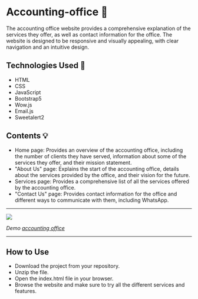 # Accounting-office 🏢

The accounting office website provides a comprehensive explanation of the services they offer, as well as contact information for the office. The website is designed to be responsive and visually appealing, with clear navigation and an intuitive design.


## Technologies Used 🚀

<ul>
  <li>HTML </li>
  <li>CSS </li>
  <li>JavaScript </li>
  <li>Bootstrap5 </li>
  <li>Wow.js </li>
  <li>Email.js </li>
  <li>Sweetalert2 </li>
</ul>



## Contents 💡

<ul>
  <li>Home page: Provides an overview of the accounting office, including the number of clients they have served, information about some of the services they offer, and their mission statement. </li>
  <li>"About Us" page: Explains the start of the accounting office, details about the services provided by the office, and their vision for the future. </li>
  <li>Services page: Provides a comprehensive list of all the services offered by the accounting office. </li>
  <li>"Contact Us" page: Provides contact information for the office and different ways to communicate with them, including WhatsApp. </li>
</ul>

<hr>


<img src="https://i.ibb.co/8Y1yYMY/project-1.png" />


*Demo [accounting office](https://abdelrahmankhaled12.github.io/Accounting-office/)*


<hr>


## How to Use

<ul>
  <li>Download the project from your repository.</li>
    <li>Unzip the file.</li>
  <li>Open the index.html file in your browser.</li>
  <li>Browse the website and make sure to try all the different services and features.</li>
</ul>
